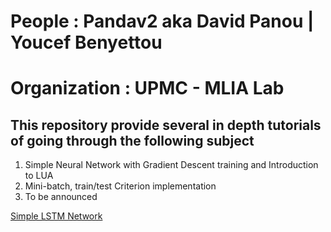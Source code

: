 # People : Pandav2 aka David Panou | Youcef Benyettou

# Organization : UPMC - MLIA Lab

## This repository provide several in depth tutorials of going through the following subject 

1. Simple Neural Network with Gradient Descent training and Introduction to LUA
2. Mini-batch, train/test Criterion implementation
3. To be announced

[Simple LSTM Network](./pic/lstm.png)